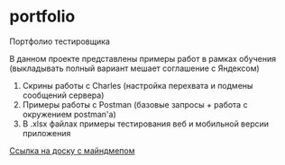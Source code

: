 # portfolio
Портфолио тестировщика

В данном проекте представлены примеры работ в рамках обучения (выкладывать полный вариант мешает соглашение с Яндексом)
1. Скрины работы с Charles (настройка перехвата и подмены сообщений сервера)
2. Примеры работы с Postman (базовые запросы + работа с окружением postman'a)
3. В .xlsx файлах примеры тестирования веб и мобильной версии приложения

[Ссылка на доску с майндмепом](https://miro.com/app/board/uXjVP3DVw_Y=/?share_link_id=499146387599)


